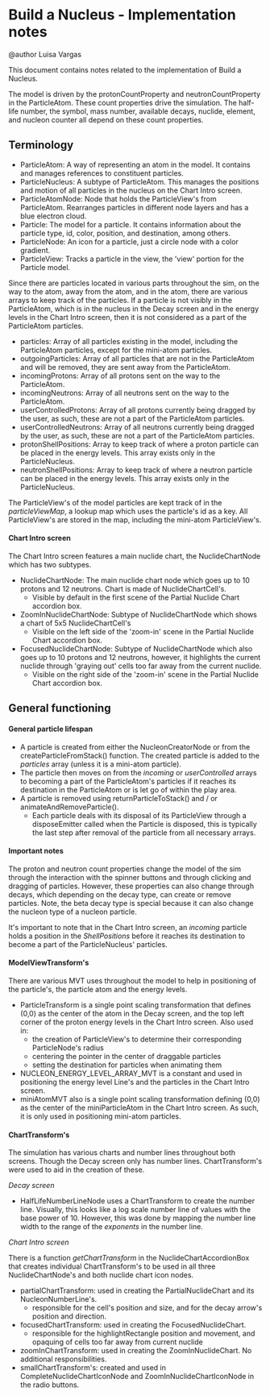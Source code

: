 # Build a Nucleus - Implementation notes

@author Luisa Vargas

This document contains notes related to the implementation of Build a Nucleus.

The model is driven by the protonCountProperty and neutronCountProperty in the ParticleAtom. These count properties
drive the simulation. The half-life number, the symbol, mass number, available decays, nuclide, element, and nucleon
counter all depend on these count properties.

## Terminology

- ParticleAtom: A way of representing an atom in the model. It contains and manages references to constituent particles.
- ParticleNucleus: A subtype of ParticleAtom. This manages the positions and motion of all particles in the nucleus
  on the Chart Intro screen.
- ParticleAtomNode: Node that holds the ParticleView's from ParticleAtom. Rearranges particles in different node layers
  and has a blue electron cloud.
- Particle: The model for a particle. It contains information about the particle type, id, color, position, and
  destination, among others.
- ParticleNode: An icon for a particle, just a circle node with a color gradient.
- ParticleView: Tracks a particle in the view, the 'view' portion for the Particle model.

Since there are particles located in various parts throughout the sim, on the way to the atom, away from the atom,
and in the atom, there are various arrays to keep track of the particles. If a particle is not visibly in the
ParticleAtom, which is in the nucleus in the Decay screen and in the energy levels in the Chart Intro screen, then it
is not considered as a part of the ParticleAtom particles.

- particles: Array of all particles existing in the model, including the ParticleAtom particles, except for the
  mini-atom particles.
- outgoingParticles: Array of all particles that are not in the ParticleAtom and will be removed, they are sent away
  from the ParticleAtom.
- incomingProtons: Array of all protons sent on the way to the ParticleAtom.
- incomingNeutrons: Array of all neutrons sent on the way to the ParticleAtom.
- userControlledProtons: Array of all protons currently being dragged by the user, as such, these are not a part of the
  ParticleAtom particles.
- userControlledNeutrons: Array of all neutrons currently being dragged by the user, as such, these are not a part of
  the ParticleAtom particles.
- protonShellPositions: Array to keep track of where a proton particle can be placed in the energy levels. This array
  exists only in the ParticleNucleus.
- neutronShellPositions: Array to keep track of where a neutron particle can be placed in the energy levels. This array
  exists only in the ParticleNucleus.

The ParticleView's of the model particles are kept track of in the _particleViewMap_, a lookup map which uses the
particle's id as a key. All ParticleView's are stored in the map, including the mini-atom ParticleView's.

#### Chart Intro screen

The Chart Intro screen features a main nuclide chart, the NuclideChartNode which has two subtypes.

- NuclideChartNode: The main nuclide chart node which goes up to 10 protons and 12 neutrons. Chart is made of
  NuclideChartCell's.
  - Visible by default in the first scene of the Partial Nuclide Chart accordion box.
- ZoomInNuclideChartNode: Subtype of NuclideChartNode which shows a chart of 5x5 NuclideChartCell's
  - Visible on the left side of the 'zoom-in' scene in the Partial Nuclide Chart accordion box.
- FocusedNuclideChartNode: Subtype of NuclideChartNode which also goes up to 10 protons and 12 neutrons, however, it 
  highlights the current nuclide through 'graying out' cells too far away from the current nuclide.
  - Visible on the right side of the 'zoom-in' scene in the Partial Nuclide Chart accordion box.

## General functioning

#### General particle lifespan

- A particle is created from either the NucleonCreatorNode or from the createParticleFromStack() function. The created
  particle is added to the _particles_ array (unless it is a mini-atom particle).
- The particle then moves on from the _incoming_ or _userControlled_ arrays to becoming a part of the ParticleAtom's
  particles if it reaches its destination in the ParticleAtom or is let go of within the play area.
- A particle is removed using returnParticleToStack() and / or animateAndRemoveParticle().
    - Each particle deals with its disposal of its ParticleView through a disposeEmitter called when the Particle is
      disposed, this is typically the last step after removal of the particle from all necessary arrays.

#### Important notes

The proton and neutron count properties change the model of the sim through the interaction with the spinner buttons and
through clicking and dragging of particles. However, these properties can also change through decays, which depending
on the decay type, can create or remove particles. Note, the beta decay type is special because it can also change the
nucleon type of a nucleon particle.

It's important to note that in the Chart Intro screen, an _incoming_ particle holds a position in the _ShellPositions_
before it reaches its destination to become a part of the ParticleNucleus' particles.

#### ModelViewTransform's

There are various MVT uses throughout the model to help in positioning of the particle's, the particle atom and the
energy levels.
- ParticleTransform is a single point scaling transformation that defines (0,0) as the center of the atom in the Decay
  screen, and the top left corner of the proton energy levels in the Chart Intro screen. Also used in:
  - the creation of ParticleView's to determine their corresponding ParticleNode's radius
  - centering the pointer in the center of draggable particles
  - setting the destination for particles when animating them
- NUCLEON_ENERGY_LEVEL_ARRAY_MVT is a constant and used in positioning the energy level Line's and the particles in the
  Chart Intro screen.
- miniAtomMVT also is a single point scaling transformation defining (0,0) as the center of the miniParticleAtom in the 
  Chart Intro screen. As such, it is only used in positioning mini-atom particles.

#### ChartTransform's

The simulation has various charts and number lines throughout both screens. Though the Decay screen only has number
lines. ChartTransform's were used to aid in the creation of these.

*Decay screen*
- HalfLifeNumberLineNode uses a ChartTransform to create the number line. Visually, this looks like a log scale number
  line of values with the base power of 10. However, this was done by mapping the number line width to the range of the
  *exponents* in the number line.

*Chart Intro screen*

There is a function *getChartTransform* in the NuclideChartAccordionBox that creates individual ChartTransform's to be
used in all three NuclideChartNode's and both nuclide chart icon nodes.
- partialChartTransform: used in creating the PartialNuclideChart and its NucleonNumberLine's.
  - responsible for the cell's position and size, and for the decay arrow's position and direction.
- focusedChartTransform: used in creating the FocusedNuclideChart.
  - responsible for the highlightRectangle position and movement, and opaquing of cells too far away from current
    nuclide
- zoomInChartTransform: used in creating the ZoomInNuclideChart. No additional responsibilities.
- smallChartTransform's: created and used in CompleteNuclideChartIconNode and ZoomInNuclideChartIconNode in the radio
  buttons.